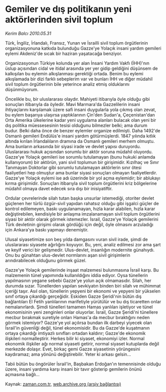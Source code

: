 # Gemiler ve dış politikanın  yeni aktörlerinden sivil toplum

*Kerim Balcı 2010.05.31*

<td class="columnist-detail">
<p>Türk, İngiliz, İrlandalı, Fransız, Yunan ve İsrailli sivil toplum örgütlerinin organizasyonuna katkıda bulunduğu Gazze'ye Yolaçık insani yardım gemileri eylemi Akdeniz'de sıcak bir haziran yaşatacağa benziyor.</p>
<p>
<div id="haberMetinDiv">
<p>Organizasyonun Türkiye kolunda yer alan İnsani Yardım Vakfı (İHH)'nın üslup açısından cidal ve itidal arasında yer yer gidip geldiğini düşünsem de kalkışılan bu eylemin alkışlanması gerektiği ortada. Benim bu eylemi alkışlamada bir dizi farklı sebeplerim var ve bunları İHH ve diğer müdahil sivil toplum örgütlerinin bile yeterince analiz etmiş olduklarını düşünmüyorum.
<p>Öncelikle bu, bir uluslararası olaydır. Mahiyeti itibarıyla öyle olduğu gibi sonuçları itibarıyla da öyledir. Mavi Marmara'da Gazzelilerin insani ihtiyaçlarını karşılamak üzere safi insani duygularla yola çıkmış olan zevat, bu eylem başarıya ulaşırsa yaptıklarının Çin'den Sudan'a, Çeçenistan'dan Orta Amerika ülkelerine kadar yeni uygulama alanları bulacak olan yeni bir dış politika müessesesinin tesisi olduğunu bilmezler belki; ama durum budur. Belki daha önce de benzer eylemler organize edilmişti. Daha 1492'de Osmanlı gemileri Endülüs'e insani yardım götürmüşlerdi. 1847 yılında kıtlık altında kırılan İrlandalıların dramına da Osmanlı gemileri merhem olmuştu. Ama bunların arkasında bir siyasi irade ve devlet yapısı duruyordu. Uluslararası hukuk açısından sorumlu bir aktör soruna müdahil oluyordu. Gazze'ye Yolaçık gemileri ise sorumlu tutulamayan (bunu hukuki anlamda kullanıyorum) bir aktörün, yani sivil toplumun bir girişimidir. Kızılhaç ve Sınır Tanımayan Doktorlar gibi sorumlu tutulamayan aktörlerin sınır ötesi faaliyetleri hep olmuştur ama bunlar siyasi sonuçları olmayan faaliyetlerdir. Gazze'ye Yolaçık eylemi ise adı üzerinde bir yol açma eylemidir; bir ablukayı kırma girişimidir. Sonuçları itibarıyla sivil toplum örgütlerini kriz bölgelerine müdahil olmaya davet edecek sıra dışı bir inisiyatiftir.
<p>Ordular çevrelerinde silah tutan başka unsurlar istemediği, otoriter devlet güçlenen her türlü özgür-sivil yapıdan rahatsız olduğu gibi işgalci güçler de kontrol edilemeyen, baskı uygulanamayan, hızla karar alabilen, hızla karar değiştirebilen, kendisiyle bir anlaşma imzalanamayan sivil toplum örgütlerini siyasi bir aktör olarak görmek istemezler. İsrail, Gazze'ye Yolaçık gemilerini Türk devletinin girişimi olarak gördüğü için değil, öyle olmasını arzuladığı için Ankara'ya baskı yapmayı denemiştir.
<p>Ulusal siyasetimize son beş yılda damgasını vuran sivil irade, şimdi de uluslararası siyasete ağırlığını koyuyor. Bu, yeni, analiz edilmesi zor ama şart ve keyif verici bir gelişmedir. Ulus-devlet, insanlığın modernite günahıydı. Onu bu günahtan ulus-devlet normlarını aşan sivil girişimlerin arındırabilecek olduğunu görmek güzel.
<p>Gazze'ye Yolaçık gemilerinde inşaat malzemesi bulunmasına İsrail karşı. Bu malzemenin tünel yapımında kullanıldığını iddia ediyor. Oysa tünellerin yapılmasının yegane sebebi Gazze'ye yolun açık olmamasıdır. Silah, her durumda sızar. Tünellerden yapılan sevkiyatın binden biri silah ve mühimmat içeriği taşır. Asıl olan, tünellerin yepyeni bir ekonomi ve yepyeni bir yükselen sınıf ortaya çıkardığı gerçeğidir. Eskiden Gazze Şeridi'nin bütün dış bağlantıları El Fetih yanlılarının marifetiyle yürütülür ve bu dış ticaretten onlar nemalanırlardı. Şimdi tünelleri tamamen Hamas yanlıları işletiyor ve tünel ekonomisinin yeni zenginleri onlar oluyorlar. İsrail, Gazze Şeridi'ni tünellere mecbur bırakmak suretiyle onları Hamas'a da mecbur bıraktığını neden görmek istemiyor? Gazze'ye yol açılırsa bundan ilk darbeyi yiyecek olan İsrail'in güvenliği değil, tünel ekonomisidir. Bu da Gazze'de kuşatmanın ortaya çıkardığı imtiyazlı sınıfları ortadan kaldırır; Gazze'de ekonomik ilişkileri normalleştirir. Herkes bilir ki siyaset, ekonomiyi izler. Normal ekonomik ilişkiler ağı normal siyaseti getirir, normal siyaset kutuplarda değil merkezde dolaşır. Evet, birkaç gemi Gazze siyasetinin yörüngesini kaydıramaz; ama yönünü değiştirebilir. Yeter ki arkası gelsin...
<p>Tabii bütün bu öngörüler İsrail'in, Başbakan Erdoğan'ın temennisinde olduğu üzere, insani yardıma karşı insani bir tavır gösterip gemilerin önünü açmasına bağlı... </p></p></p></p></p></p></div>
</p>
<a href="http://web.archive.org/web/20110107101835/mailto:k.balci@zaman.com.tr">
</a></td>

Kaynak: [zaman.com.tr](http://zaman.com.tr/yazar.do?yazino=989956), [web.archive.org (arşiv bağlantısı)](http://web.archive.org/web/20110107101835/http://www.zaman.com.tr/yazar.do?yazino=989956)
